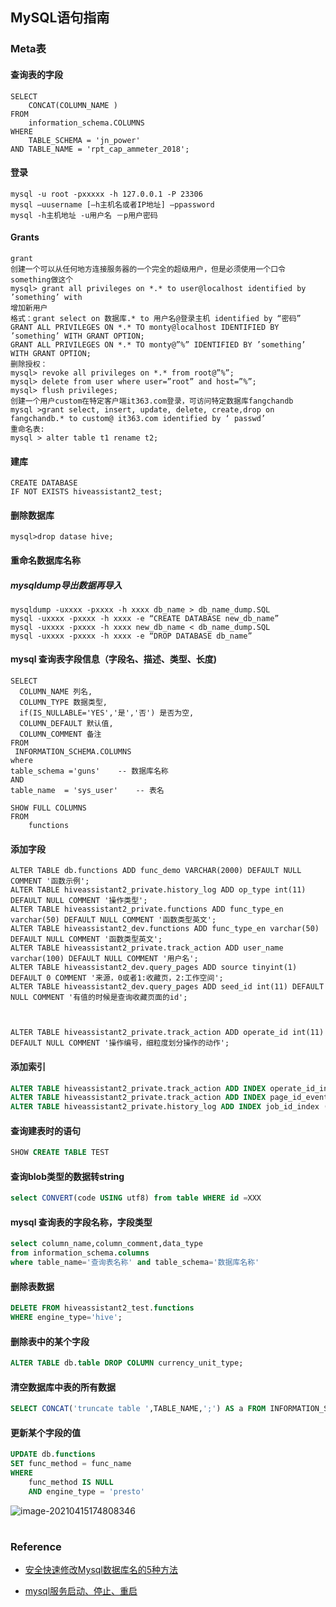##  MySQL语句指南

### Meta表

#### 查询表的字段

```mysql
SELECT
    CONCAT(COLUMN_NAME )
FROM
    information_schema.COLUMNS
WHERE
    TABLE_SCHEMA = 'jn_power'
AND TABLE_NAME = 'rpt_cap_ammeter_2018';
```



#### 登录

```shell
mysql -u root -pxxxxx -h 127.0.0.1 -P 23306
mysql –uusername [–h主机名或者IP地址] –ppassword
mysql -h主机地址 -u用户名 －p用户密码 
```





#### Grants

```linux
grant
创建一个可以从任何地方连接服务器的一个完全的超级用户，但是必须使用一个口令something做这个
mysql> grant all privileges on *.* to user@localhost identified by ’something’ with
增加新用户
格式：grant select on 数据库.* to 用户名@登录主机 identified by “密码”
GRANT ALL PRIVILEGES ON *.* TO monty@localhost IDENTIFIED BY ’something’ WITH GRANT OPTION;
GRANT ALL PRIVILEGES ON *.* TO monty@”%” IDENTIFIED BY ’something’ WITH GRANT OPTION;
删除授权：
mysql> revoke all privileges on *.* from root@”%”;
mysql> delete from user where user=”root” and host=”%”;
mysql> flush privileges;
创建一个用户custom在特定客户端it363.com登录，可访问特定数据库fangchandb
mysql >grant select, insert, update, delete, create,drop on fangchandb.* to custom@ it363.com identified by ‘ passwd’
重命名表:
mysql > alter table t1 rename t2;
```







#### 建库

```mysql
CREATE DATABASE
IF NOT EXISTS hiveassistant2_test;
```



#### 删除数据库

```mysql
mysql>drop datase hive;
```





#### 重命名数据库名称

#####  **mysqldump导出数据再导入**

```mysql
mysqldump -uxxxx -pxxxx -h xxxx db_name > db_name_dump.SQL
mysql -uxxxx -pxxxx -h xxxx -e “CREATE DATABASE new_db_name”
mysql -uxxxx -pxxxx -h xxxx new_db_name < db_name_dump.SQL
mysql -uxxxx -pxxxx -h xxxx -e “DROP DATABASE db_name”
```



#### mysql 查询表字段信息（字段名、描述、类型、长度)

```mysql
SELECT 
  COLUMN_NAME 列名, 
  COLUMN_TYPE 数据类型, 
  if(IS_NULLABLE='YES','是','否') 是否为空,
  COLUMN_DEFAULT 默认值,
  COLUMN_COMMENT 备注
FROM 
 INFORMATION_SCHEMA.COLUMNS 
where 
table_schema ='guns'    -- 数据库名称 
AND 
table_name  = 'sys_user'    -- 表名
```



```mysql
SHOW FULL COLUMNS 
FROM
	functions
```



#### 添加字段

```mysql
ALTER TABLE db.functions ADD func_demo VARCHAR(2000) DEFAULT NULL COMMENT '函数示例';
ALTER TABLE hiveassistant2_private.history_log ADD op_type int(11) DEFAULT NULL COMMENT '操作类型';
ALTER TABLE hiveassistant2_private.functions ADD func_type_en varchar(50) DEFAULT NULL COMMENT '函数类型英文';
ALTER TABLE hiveassistant2_dev.functions ADD func_type_en varchar(50) DEFAULT NULL COMMENT '函数类型英文';
ALTER TABLE hiveassistant2_private.track_action ADD user_name varchar(100) DEFAULT NULL COMMENT '用户名';
ALTER TABLE hiveassistant2_dev.query_pages ADD source tinyint(1) DEFAULT 0 COMMENT '来源，0或者1:收藏页，2:工作空间';
ALTER TABLE hiveassistant2_dev.query_pages ADD seed_id int(11) DEFAULT NULL COMMENT '有值的时候是查询收藏页面的id';



ALTER TABLE hiveassistant2_private.track_action ADD operate_id int(11) DEFAULT NULL COMMENT '操作编号，细粒度划分操作的动作';
```

#### 添加索引

```sql
ALTER TABLE hiveassistant2_private.track_action ADD INDEX operate_id_index (operate_id);
ALTER TABLE hiveassistant2_private.track_action ADD INDEX page_id_event_type_index (page_id,event_type);
ALTER TABLE hiveassistant2_private.history_log ADD INDEX job_id_index (job_id);

```











#### 查询建表时的语句

```sql
SHOW CREATE TABLE TEST
```

#### 查询blob类型的数据转string

```sql
select CONVERT(code USING utf8) from table WHERE id =XXX
```



#### mysql 查询表的字段名称，字段类型

```sql
select column_name,column_comment,data_type 
from information_schema.columns 
where table_name='查询表名称' and table_schema='数据库名称'
```



#### 删除表数据

```sql
DELETE FROM hiveassistant2_test.functions
WHERE engine_type='hive';
```

#### 删除表中的某个字段

```sql
ALTER TABLE db.table DROP COLUMN currency_unit_type;
```



#### 清空数据库中表的所有数据

```sql
SELECT CONCAT('truncate table ',TABLE_NAME,';') AS a FROM INFORMATION_SCHEMA.TABLES WHERE TABLE_SCHEMA = 'data_studio_dev' ;
```







#### 更新某个字段的值

```sql
UPDATE db.functions 
SET func_method = func_name
WHERE
	func_method IS NULL 
	AND engine_type = 'presto'
```



![image-20210415174808346](D:\Dev\SrcCode\spring-boot-climbing\data-climbing-manuscripts\src\main\sql\mysql\MySQL语句指南.assets\image-20210415174808346.png)





# 











### Reference

- [安全快速修改Mysql数据库名的5种方法](https://m.jb51.net/article/49293.htm)

- [mysql服务启动、停止、重启](https://www.cnblogs.com/lhj588/p/3268614.html)



